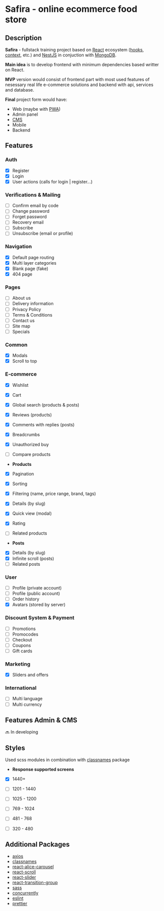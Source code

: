 # Safira - online ecommerce food store

## Description
**Safira** - fullstack training project based on [React](https://react.dev/) ecosystem ([hooks](https://react.dev/reference/react), [context](https://react.dev/reference/react/useContext), etc.) and [NestJS](https://nestjs.com/) in conjuction with [MongoDB](https://www.mongodb.com/).

**Main idea** is to develop frontend with minimum dependencies based writter on React.

**MVP** version would consist of frontend part with most used features of nesessary real life e-commerce solutions and backend with api, services and database.

**Final** project form would have:
- Web (maybe with [PWA](https://developer.mozilla.org/en-US/docs/Web/Progressive_web_apps))
- Admin panel
- [CMS](https://developer.mozilla.org/en-US/docs/Glossary/CMS)
- Mobile
- Backend

## Features
### Auth
- [x] Register
- [x] Login
- [x] User actions (calls for login | register...)

### Verifications & Mailing
- [ ] Confirm email by code
- [ ] Change password
- [ ] Forget password
- [ ] Recovery email
- [ ] Subscribe
- [ ] Unsubscribe (email or profile)

### Navigation
- [x] Default page routing
- [x] Multi layer categories
- [x] Blank page (fake)
- [x] 404 page

### Pages
- [ ] About us
- [ ] Delivery information
- [ ] Privacy Policy
- [ ] Terms & Conditions
- [ ] Contact us
- [ ] Site map
- [ ] Specials

### Common
- [x] Modals
- [x] Scroll to top

### E-commerce
- [x] Wishlist
- [x] Cart
- [x] Global search (products & posts)
- [x] Reviews (products)
- [x] Comments with replies (posts)
- [x] Breadcrumbs
- [x] Unauthorized buy
- [ ] Compare products


- **Products**
- [x] Pagination
- [x] Sorting
- [x] Filtering (name, price range, brand, tags)
- [x] Details (by slug)
- [x] Quick view (modal)
- [x] Rating
- [ ] Related products


- **Posts**
- [x] Details (by slug)
- [x] Infinite scroll (posts)
- [ ] Related posts

### User
- [ ] Profile (private account)
- [ ] Profile (public account)
- [ ] Order history
- [x] Avatars (stored by server)

### Discount System & Payment
- [ ] Promotions
- [ ] Promocodes
- [ ] Checkout
- [ ] Coupons
- [ ] Gift cards

### Marketing
- [x] Sliders and offers

### International
- [ ] Multi language
- [ ] Multi currency

## Features Admin & CMS
🔜 In developing

## Styles
Used scss modules in combination with [classnames](https://www.npmjs.com/package/classnames) package


- **Response supported screens**
- [x] 1440+
- [ ] 1201 - 1440
- [ ] 1025 - 1200
- [ ] 769 - 1024
- [ ] 481 - 768
- [ ] 320 - 480


## Additional Packages
- [axios](https://www.npmjs.com/package/axios)
- [classnames](https://www.npmjs.com/package/classnames)
-	[react-alice-carousel](https://www.npmjs.com/package/react-alice-carousel)
-	[react-scroll](https://www.npmjs.com/package/react-scroll)
-	[react-slider](https://www.npmjs.com/package/react-slider)
-	[react-transition-group](https://www.npmjs.com/package/react-transition-group)
-	[sass](https://www.npmjs.com/package/sass)
-	[concurrently](https://www.npmjs.com/package/concurrently)
-	[eslint](https://www.npmjs.com/package/eslint)
-	[prettier](https://www.npmjs.com/package/prettier)
